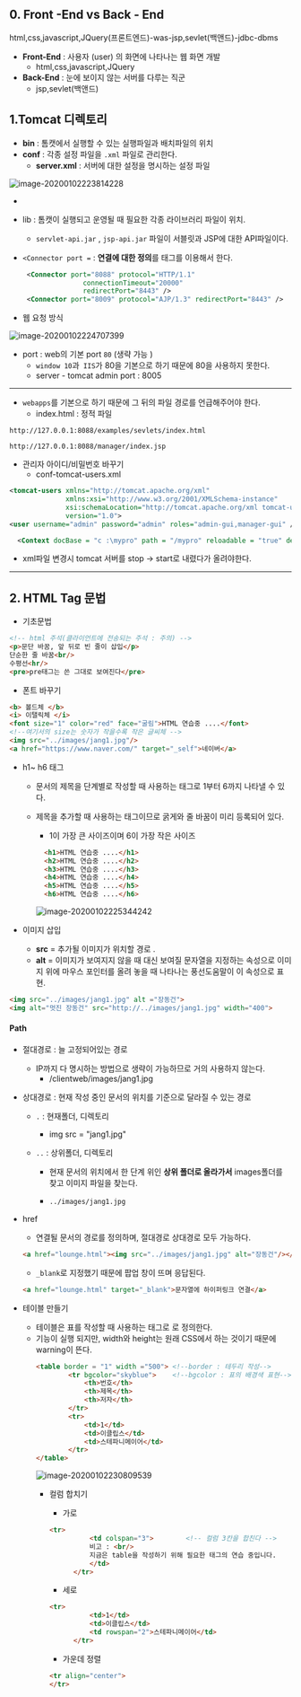 ## 0. Front -End vs Back - End

html,css,javascript,JQuery(프론트엔드)-was-jsp,sevlet(백앤드)-jdbc-dbms

* **Front-End** : 사용자 (user) 의 화면에 나타나는 웹 화면 개발
  * html,css,javascript,JQuery
* **Back-End** : 눈에 보이지 않는 서버를 다루는 직군
  * jsp,sevlet(백앤드)

## 1.Tomcat 디렉토리

* **bin** : 톰캣에서 실행할 수 있는 실행파일과 배치파일의 위치
* **conf** : 각종 설정 파일을 `.xml` 파일로 관리한다.
  * **server.xml**  : 서버에 대한 설정을 명시하는 설정 파일

![image-20200102223814228](../../../Downloads/images/image-20200102223814228.png)

* <?xml version="1.0" encoding="UTF-8"?>

  <!-- UTF-8 : 한글 인코딩 (Spring)-->
  <!-- 주석--->

* lib : 톰캣이 실행되고 운영될 때 필요한 각종 라이브러리 파일이 위치.

  * `servlet-api.jar` , `jsp-api.jar` 파일이 서블릿과 JSP에 대한 API파일이다.



* `<Connector port =`  : **연결에 대한 정의**를 태그를 이용해서 한다.

  ```xml
   <Connector port="8088" protocol="HTTP/1.1"
                 connectionTimeout="20000"
                 redirectPort="8443" />
   <Connector port="8009" protocol="AJP/1.3" redirectPort="8443" />
  ```

* 웹 요청 방식 

![image-20200102224707399](../../../Downloads/images/image-20200102224707399.png)

* port : web의 기본 port `80` (생략 가능 )
  * `window 10`과` IIS`가 80을 기본으로 하기 때문에 80을 사용하지 못한다.        
  * server - tomcat admin port : 8005   

---

* `webapps`를 기본으로 하기 때문에 그 뒤의 파일 경로를 언급해주어야 한다.
  * index.html : 정적 파일

``` 
http://127.0.0.1:8088/examples/sevlets/index.html

http://127.0.0.1:8088/manager/index.jsp
```

* 관리자 아이디/비밀번호 바꾸기
  * conf-tomcat-users.xml

```xml
<tomcat-users xmlns="http://tomcat.apache.org/xml"
              xmlns:xsi="http://www.w3.org/2001/XMLSchema-instance"
              xsi:schemaLocation="http://tomcat.apache.org/xml tomcat-users.xsd"
              version="1.0">
<user username="admin" password="admin" roles="admin-gui,manager-gui" />
```

``` xml
  <Context docBase = "c :\mypro" path = "/mypro" reloadable = "true" debug="0"/>
```

  * xml파일 변경시 tomcat 서버를 stop -> start로 내렸다가 올려야한다.
---

## 2. HTML Tag 문법

* 기초문법


```html
<!-- html 주석(클라이언트에 전송되는 주석 : 주의) -->
<p>문단 바꿈, 앞 뒤로 빈 줄이 삽입</p>
단순한 줄 바꿈<br/>
수평선<hr/>
<pre>pre태그는 쓴 그대로 보여진다</pre>
```

* 폰트 바꾸기

``` html
<b> 볼드체 </b>
<i> 이탤릭체 </i>
<font size="1" color="red" face="굴림">HTML 연습중 ....</font>
<!--여기서의 size는 숫자가 작을수록 작은 글씨체 -->
<img src="../images/jang1.jpg"/>
<a href="https://www.naver.com/" target="_self">네이버</a>
```

* h1~ h6 태그
  
  * 문서의 제목을 단계별로 작성할 때 사용하는 태그로 1부터 6까지 나타낼 수 있다.
  
  * 제목을 추가할 때 사용하는 태그이므로 굵게와 줄 바꿈이 미리 등록되어 있다.
  
    *  1이 가장 큰 사이즈이며 6이 가장 작은 사이즈
  
      ``` html
      	<h1>HTML 연습중 ....</h1> 
      	<h2>HTML 연습중 ....</h2>
      	<h3>HTML 연습중 ....</h3>
      	<h4>HTML 연습중 ....</h4>
      	<h5>HTML 연습중 ....</h5>
      	<h6>HTML 연습중 ....</h6>
      ```
  
      ![image-20200102225344242](../../../Downloads/images/image-20200102225344242.png)
  
* 이미지 삽입
  
  * **src**  = 추가될 이미지가 위치할 경로 .
  * **alt** = 이미지가 보여지지 않을 때 대신 보여질 문자열을 지정하는 속성으로 이미지 위에 마우스 포인터를 올려 놓을 때 나타나는 풍선도움말이 이 속성으로 표현.

``` html
<img src="../images/jang1.jpg" alt ="장동건">
<img alt="멋진 장동건" src="http://../images/jang1.jpg" width="400">
```

#### Path

* 절대경로 : 늘 고정되어있는 경로

  * IP까지 다 명시하는 방법으로 생략이 가능하므로 거의 사용하지 않는다.
    * /clientweb/images/jang1.jpg

* 상대경로 : 현재 작성 중인 문서의 위치를 기준으로 달라질 수 있는 경로

  * `.` : 현재폴더, 디렉토리

    * img src = "jang1.jpg"

  * `..` : 상위폴더, 디렉토리

    * 현재 문서의 위치에서 한 단계 위인 **상위 폴더로 올라가서** images폴더를 찾고 이미지 파일을 찾는다.

    * ``` html
      ../images/jang1.jpg
      ```

* href

  * 연결될 문서의 경로를 정의하며, 절대경로 상대경로 모두 가능하다.

  ``` html
  <a href="lounge.html"><img src="../images/jang1.jpg" alt="장동건"/></a><br/>
  ```

  * `_blank`로 지정했기 때문에 팝업 창이 뜨며 응답된다.

  ```html
  <a href="lounge.html" target="_blank">문자열에 하이퍼링크 연결</a>
  ```

  



* 테이블 만들기
  * 테이블은 표를 작성할 때 사용하는 태그로 <table>로 정의한다.
  * 기능이 실행 되지만, width와 height는 원래 CSS에서 하는 것이기 때문에 warning이 뜬다.


```html
<table border = "1" width ="500"> <!--border : 테두리 작성-->
		<tr bgcolor="skyblue">    <!--bgcolor : 표의 배경색 표현-->
			<th>번호</th>
			<th>제목</th>
			<th>저자</th>
		</tr>
		<tr>
			<td>1</td>
			<td>이클립스</td>
			<td>스테파니메이어</td>
		</tr>
</table>
```

![image-20200102230809539](../../../Downloads/images/image-20200102230809539.png)

* 컬럼 합치기

  * 가로

  ```html
  <tr>
  			<td colspan="3">		<!-- 컬럼 3칸을 합친다 -->
  			비고 : <br/>
  			지금은 table을 작성하기 위해 필요한 태그의 연습 중입니다.
  			</td>
  		</tr>
  ```

  

  * 세로

  ``` html
  <tr>
  			<td>1</td>
  			<td>이클립스</td>
  			<td rowspan="2">스테파니메이어</td>
  		</tr>
  ```

  

  * 가운데 정렬

  ``` html
  <tr align="center">
  </tr>
  ```

  


